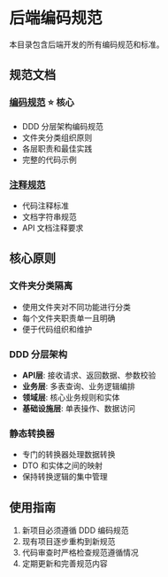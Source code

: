 # 后端编码规范

本目录包含后端开发的所有编码规范和标准。

## 规范文档

### [编码规范](./coding.md) ⭐ **核心**
- DDD 分层架构编码规范
- 文件夹分类组织原则
- 各层职责和最佳实践
- 完整的代码示例

### [注释规范](./comments.md)
- 代码注释标准
- 文档字符串规范
- API 文档注释要求

## 核心原则

### 文件夹分类隔离
- 使用文件夹对不同功能进行分类
- 每个文件夹职责单一且明确
- 便于代码组织和维护

### DDD 分层架构
- **API层**: 接收请求、返回数据、参数校验
- **业务层**: 多表查询、业务逻辑编排
- **领域层**: 核心业务规则和实体
- **基础设施层**: 单表操作、数据访问

### 静态转换器
- 专门的转换器处理数据转换
- DTO 和实体之间的映射
- 保持转换逻辑的集中管理

## 使用指南

1. 新项目必须遵循 DDD 编码规范
2. 现有项目逐步重构到新规范
3. 代码审查时严格检查规范遵循情况
4. 定期更新和完善规范内容